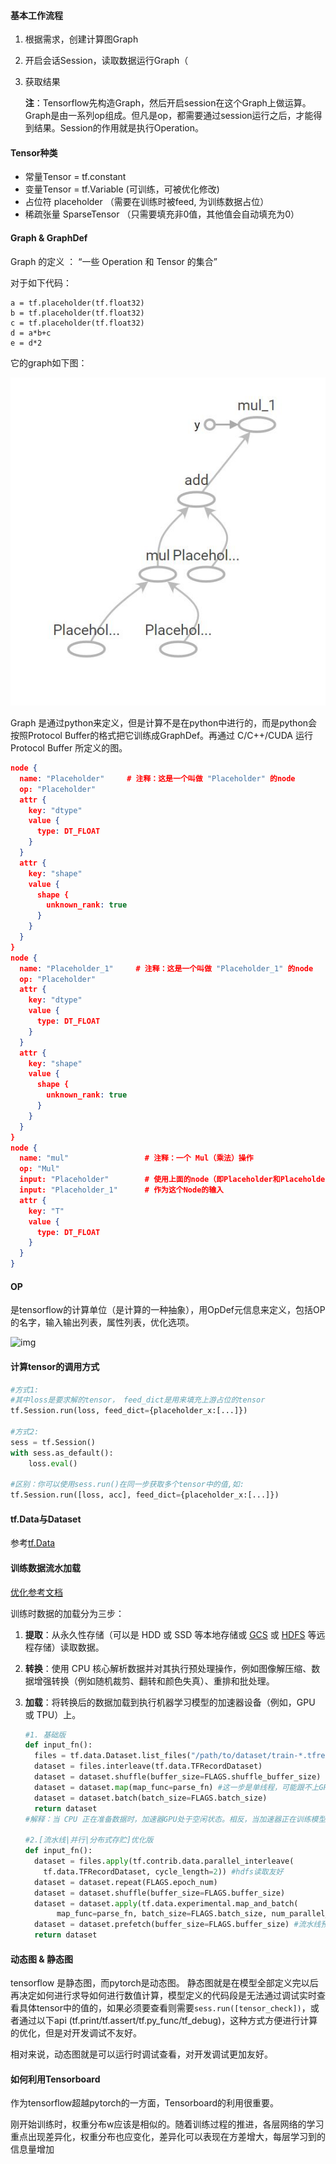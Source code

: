 #### 基本工作流程

1. 根据需求，创建计算图Graph

2. 开启会话Session，读取数据运行Graph（

3. 获取结果

   **注**：Tensorflow先构造Graph，然后开启session在这个Graph上做运算。Graph是由一系列op组成。但凡是op，都需要通过session运行之后，才能得到结果。Session的作用就是执行Operation。

#### Tensor种类

- 常量Tensor  =  tf.constant
- 变量Tensor  =  tf.Variable  (可训练，可被优化修改)
- 占位符 placeholder （需要在训练时被feed, 为训练数据占位）
- 稀疏张量 SparseTensor （只需要填充非0值，其他值会自动填充为0）

#### Graph & GraphDef

Graph 的定义 ： “一些 Operation 和 Tensor 的集合”

对于如下代码：

```python3
a = tf.placeholder(tf.float32)
b = tf.placeholder(tf.float32)
c = tf.placeholder(tf.float32)
d = a*b+c
e = d*2
```

它的graph如下图：

![img](../../资源/v2-0968aa89d66e3d4a5d2350b32b0e5650_hd.jpg)

Graph 是通过python来定义，但是计算不是在python中进行的，而是python会按照Protocol Buffer的格式把它训练成GraphDef。再通过 C/C++/CUDA 运行 Protocol Buffer 所定义的图。

```json
node {
  name: "Placeholder"     # 注释：这是一个叫做 "Placeholder" 的node
  op: "Placeholder"
  attr {
    key: "dtype"
    value {
      type: DT_FLOAT
    }
  }
  attr {
    key: "shape"
    value {
      shape {
        unknown_rank: true
      }
    }
  }
}
node {
  name: "Placeholder_1"     # 注释：这是一个叫做 "Placeholder_1" 的node
  op: "Placeholder"
  attr {
    key: "dtype"
    value {
      type: DT_FLOAT
    }
  }
  attr {
    key: "shape"
    value {
      shape {
        unknown_rank: true
      }
    }
  }
}
node {
  name: "mul"                 # 注释：一个 Mul（乘法）操作
  op: "Mul"
  input: "Placeholder"        # 使用上面的node（即Placeholder和Placeholder_1）
  input: "Placeholder_1"      # 作为这个Node的输入
  attr {
    key: "T"
    value {
      type: DT_FLOAT
    }
  }
}
```

#### OP

是tensorflow的计算单位（是计算的一种抽象），用OpDef元信息来定义，包括OP的名字，输入输出列表，属性列表，优化选项。

![img](https://upload-images.jianshu.io/upload_images/2254249-d25671f7ef2fe90a.png?imageMogr2/auto-orient/strip%7CimageView2/2/w/309/format/webp)

#### 计算tensor的调用方式

```python
#方式1:
#其中loss是要求解的tensor， feed_dict是用来填充上游占位的tensor
tf.Session.run(loss, feed_dict={placeholder_x:[...]})

#方式2:
sess = tf.Session()
with sess.as_default():
    loss.eval()
    
#区别：你可以使用sess.run()在同一步获取多个tensor中的值,如:
tf.Session.run([loss, acc], feed_dict={placeholder_x:[...]})
```

#### tf.Data与Dataset

参考[tf.Data](https://blog.csdn.net/feixiang7701/article/details/81611356)

#### 训练数据流水加载

[优化参考文档](https://www.tensorflow.org/guide/performance/datasets?hl=zh-cn)

训练时数据的加载分为三步：

1. **提取**：从永久性存储（可以是 HDD 或 SSD 等本地存储或 [GCS](https://cloud.google.com/storage/?hl=zh-cn) 或 [HDFS](https://en.wikipedia.org/wiki/Apache_Hadoop#Hadoop_distributed_file_system) 等远程存储）读取数据。

2. **转换**：使用 CPU 核心解析数据并对其执行预处理操作，例如图像解压缩、数据增强转换（例如随机裁剪、翻转和颜色失真）、重排和批处理。

3. **加载**：将转换后的数据加载到执行机器学习模型的加速器设备（例如，GPU 或 TPU）上。

   ```python
   #1. 基础版
   def input_fn():
     files = tf.data.Dataset.list_files("/path/to/dataset/train-*.tfrecord")
     dataset = files.interleave(tf.data.TFRecordDataset)
     dataset = dataset.shuffle(buffer_size=FLAGS.shuffle_buffer_size)
     dataset = dataset.map(map_func=parse_fn) #这一步是单线程，可能跟不上GPU的速度
     dataset = dataset.batch(batch_size=FLAGS.batch_size)
     return dataset
   #解释：当 CPU 正在准备数据时，加速器GPU处于空闲状态。相反，当加速器正在训练模型时，CPU 处于空闲状态。因此，训练步的用时是 CPU 预处理时间和加速器训练时间的总和
   
   #2.[流水线|并行|分布式存贮]优化版
   def input_fn():
     dataset = files.apply(tf.contrib.data.parallel_interleave(
       tf.data.TFRecordDataset, cycle_length=2)) #hdfs读取友好
     dataset = dataset.repeat(FLAGS.epoch_num)
     dataset = dataset.shuffle(buffer_size=FLAGS.buffer_size)
     dataset = dataset.apply(tf.data.experimental.map_and_batch(
          map_func=parse_fn, batch_size=FLAGS.batch_size, num_parallel_batches=8))#并行
     dataset = dataset.prefetch(buffer_size=FLAGS.buffer_size) #流水线预加载
     return dataset
   ```

#### 动态图 & 静态图

tensorflow 是静态图，而pytorch是动态图。 静态图就是在模型全部定义完以后再决定如何进行求导如何进行数值计算，模型定义的代码段是无法通过调试实时查看具体tensor中的值的，如果必须要查看则需要`sess.run([tensor_check])`，或者通过以下api (tf.print/tf.assert/tf.py_func/tf_debug)，这种方式方便进行计算的优化，但是对开发调试不友好。

相对来说，动态图就是可以运行时调试查看，对开发调试更加友好。

#### 如何利用Tensorboard

作为tensorflow超越pytorch的一方面，Tensorboard的利用很重要。

刚开始训练时，权重分布w应该是相似的。随着训练过程的推进，各层网络的学习重点出现差异化，权重分布也应变化，差异化可以表现在方差增大，每层学习到的信息量增加